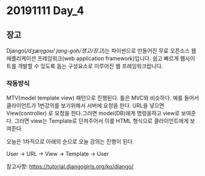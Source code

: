 # 20191111 Day_4





## 장고

Django(*/dʒæŋɡoʊ/ jang-goh/쟁고/장고*)는 파이썬으로 만들어진 무료 오픈소스 웹 애플리케이션 프레임워크(web application framework)입니다. 쉽고 빠르게 웹사이트를 개발할 수 있도록 돕는 구성요소로 이루어진 웹 프레임워크랍니다. 



### 작동방식

MTV(model template view) 패턴으로 진행된다. 틀은 MVC와 비슷하다. 예를 들어서 클라이언트가 1번강의를 보기위해서 서버에 요청을 한다. URL을 넣으면 View(controller) 로 요청을 한다.그러면 model(DB)에게 명령을하고 view로 보여준다. 그러면 view는 Template로 던져주어서 이를 HTML 형식으로 클라이언트에게 보여준다.



오늘은 1차적으로 아래의 순으로 오늘 강의는 진행이 된다.

User -> URL -> View -> Template -> User





참고사항:  https://tutorial.djangogirls.org/ko/django/ 
